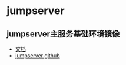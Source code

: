 # jumpserver

## jumpserver主服务基础环境镜像

+ [文档](https://jumpserver.readthedocs.io/zh/master/)
+ [jumpserver github](https://github.com/jumpserver/jumpserver)
